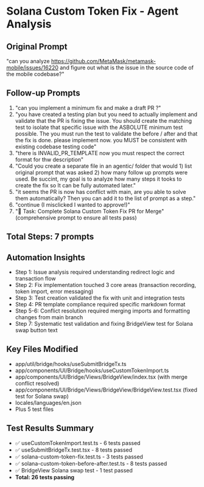 # Solana Custom Token Fix - Agent Analysis

## Original Prompt
"can you analyze https://github.com/MetaMask/metamask-mobile/issues/16220 and figure out what is the issue in the source code of the mobile codebase?"

## Follow-up Prompts
1. "can you implement a minimum fix and make a draft PR ?"
2. "you have created a testing plan but you need to actually implement and validate that the PR is fixing the issue. You should create the matching test to isolate that specific issue with the ASBOLUTE minimum test possible. The you must run the test to validate the before / after and that the fix is done. please implement now. you MUST be consistent with existing codebase testing code"
3. "there is INVALID_PR_TEMPLATE now you must respect the correct format for thw description"
4. "Could you create a separate file in an agentic/ folder that would 1) list original prompt that was asked 2) how many follow up prompts were used. Be succint, my goal is to analyze how many steps it tooks to create the fix so It can be fully automated later."
5. "it seems the PR is now has conflict with main, are you able to solve them automatically? Then you can add it to the list of prompt as a step."
6. "continue (I misclicked I wanted to approve!)"
7. "🎯 Task: Complete Solana Custom Token Fix PR for Merge" (comprehensive prompt to ensure all tests pass)

## Total Steps: 7 prompts

## Automation Insights
- Step 1: Issue analysis required understanding redirect logic and transaction flow
- Step 2: Fix implementation touched 3 core areas (transaction recording, token import, error messaging)
- Step 3: Test creation validated the fix with unit and integration tests
- Step 4: PR template compliance required specific markdown format
- Step 5-6: Conflict resolution required merging imports and formatting changes from main branch
- Step 7: Systematic test validation and fixing BridgeView test for Solana swap button text

## Key Files Modified
- app/util/bridge/hooks/useSubmitBridgeTx.ts
- app/components/UI/Bridge/hooks/useCustomTokenImport.ts
- app/components/UI/Bridge/Views/BridgeView/index.tsx (with merge conflict resolved)
- app/components/UI/Bridge/Views/BridgeView/BridgeView.test.tsx (fixed test for Solana swap)
- locales/languages/en.json
- Plus 5 test files

## Test Results Summary
- ✅ useCustomTokenImport.test.ts - 6 tests passed
- ✅ useSubmitBridgeTx.test.tsx - 8 tests passed
- ✅ solana-custom-token-fix.test.ts - 3 tests passed
- ✅ solana-custom-token-before-after.test.ts - 8 tests passed
- ✅ BridgeView Solana swap test - 1 test passed
- **Total: 26 tests passing**